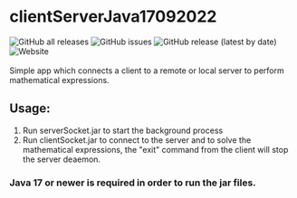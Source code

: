 # clientServerJava17092022
<div>
  <img alt="GitHub all releases" src="https://img.shields.io/github/downloads/LuMarans30/clientServerJava17092022/total">
  <img alt="GitHub issues" src="https://img.shields.io/github/issues/LuMarans30/clientServerJava17092022">
  <img alt="GitHub release (latest by date)" src="https://img.shields.io/github/v/release/LuMarans30/clientServerJava17092022">
  <img alt="Website" src="https://img.shields.io/website?down_color=red&down_message=offline&up_color=green&up_message=online&url=https%3A%2F%2Flumarans30.github.io%2FclientServerJava17092022%2F">
</div>
<br>
Simple app which connects a client to a remote or local server to perform mathematical expressions.

<h2> Usage: </h2>
<ol>
<li>Run serverSocket.jar to start the background process</li>
<li>Run clientSocket.jar to connect to the server and to solve the mathematical expressions, the "exit" command from the client will stop the server deaemon.</li>
</ol>

<h3>Java 17 or newer is required in order to run the jar files.</h3>
